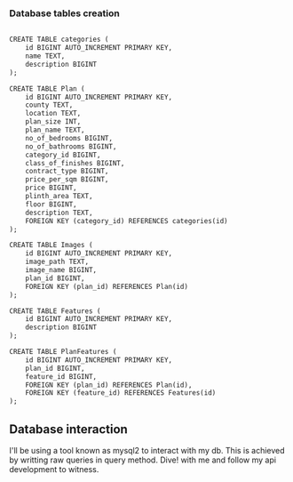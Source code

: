 ### Database tables creation

```txt

CREATE TABLE categories (
    id BIGINT AUTO_INCREMENT PRIMARY KEY,
    name TEXT,
    description BIGINT
);

CREATE TABLE Plan (
    id BIGINT AUTO_INCREMENT PRIMARY KEY,
    county TEXT,
    location TEXT,
    plan_size INT,
    plan_name TEXT,
    no_of_bedrooms BIGINT,
    no_of_bathrooms BIGINT,
    category_id BIGINT,
    class_of_finishes BIGINT,
    contract_type BIGINT,
    price_per_sqm BIGINT,
    price BIGINT,
    plinth_area TEXT,
    floor BIGINT,
    description TEXT,
    FOREIGN KEY (category_id) REFERENCES categories(id)
);

CREATE TABLE Images (
    id BIGINT AUTO_INCREMENT PRIMARY KEY,
    image_path TEXT,
    image_name BIGINT,
    plan_id BIGINT,
    FOREIGN KEY (plan_id) REFERENCES Plan(id)
);

CREATE TABLE Features (
    id BIGINT AUTO_INCREMENT PRIMARY KEY,
    description BIGINT
);

CREATE TABLE PlanFeatures (
    id BIGINT AUTO_INCREMENT PRIMARY KEY,
    plan_id BIGINT,
    feature_id BIGINT,
    FOREIGN KEY (plan_id) REFERENCES Plan(id),
    FOREIGN KEY (feature_id) REFERENCES Features(id)
);

```

## Database interaction

I'll be using a tool known as mysql2 to interact with my db. This is achieved by writting raw queries in query method. Dive! with me and follow my api development to witness.

